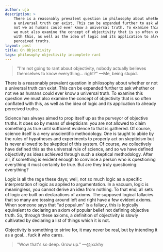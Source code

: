 ```yaml
---
author: uja
description: >
    There is a reasonably prevalent question in philosophy about whether or not
    a universal truth can exist. This can be expanded further to ask whether or
    not we as humans could ever know a universal truth. To examine this question
    we must also examine the concept of objectivity that is so often conflated
    with this, as well as the idea of logic and its application to already
    perceived truths.
layout: post
title: On Objectivity
tags: philosophy objectivity incomplete rant
---
```


>"I'm not going to rant about objectivity, nobody actually believes themselves
to know everything... right?" &mdash;Me, being stupid.

There is a reasonably prevalent question in philosophy about whether or not a
universal truth can exist. This can be expanded further to ask whether or not we
as humans could ever know a universal truth. To examine this question we must
also examine the concept of objectivity that is so often conflated with this, as
well as the idea of logic and its application to already perceived truths.

Science has always aimed to prop itself up as the purveyor of objective truths.
It does so by means of skepticism: you are not allowed to claim something as
true until sufficient evidence to that is gathered. Of course, science itself is
a very unscientific methodology. One is taught to abide by the rules of
hypotheses and experiments to properly act on skepticism but is never allowed to
be skeptical of this system. Of course, we collectively have defined this as the
universal rule of science, and so we have defined objectivity as ideas achieved
through such a skeptical methodology. After all, if something is evident enough
to convince a person who is questioning everything it must certainly be true.
But are they truly questioning everything?

Logic is all the rage these days; well, not so much logic as a specific
interpretation of logic as applied to argumentation. In a vacuum, logic is
meaningless, you cannot derive an idea from nothing. To that end, all sets of
logic are built on declarations of axioms. The supposed logical fallacies that
so many are tossing around left and right have a few evident axioms. When
someone says that "ad populum" is a fallacy, this is logically equivalent to
declaring an axiom of popular belief not defining objective truth. So, through
these axioms, a definition of objectivity is slowly cultivated by declaring a
list of things which it is not.

Objectivity is something to strive for, it may never be real, but by intending
it as a goal... fuck it who cares.

> "Wow that's so deep. Grow up."
&mdash;@jxckhy

